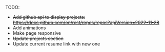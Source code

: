 TODO: 
- ~~Add github api to display projects: https://docs.github.com/en/rest/repos/repos?apiVersion=2022-11-28~~
- Add animations
- Make page responsive
- ~~Update projects section~~
- Update current resume link with new one